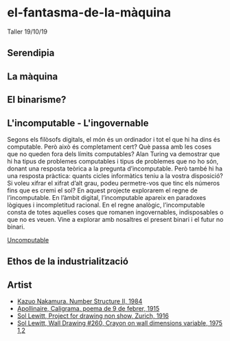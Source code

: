 # el-fantasma-de-la-màquina
Taller 19/10/19

## Serendipia
## La màquina
## El binarisme?
## L'incomputable - L'ingovernable

Segons els filòsofs digitals, el món és un ordinador i tot el que hi ha dins és computable. 
Però això és completament cert? Què passa amb les coses que no queden fora dels límits computables? Alan Turing va 
demostrar que hi ha tipus de problemes computables i tipus de problemes que no ho són, donant una resposta teòrica 
a la pregunta d’incomputable. Però també hi ha una resposta pràctica: quants cicles informàtics teniu a la vostra 
disposició? Si voleu xifrar el xifrat d’alt grau, podeu permetre-vos que tinc els números fins que es cremi el sol? 
En aquest projecte explorarem el regne de l’incomputable. En l’àmbit digital, l’incomputable apareix en paradoxes 
lògiques i incompletitud racional. En el regne analògic, l’incomputable consta de totes aquelles coses que romanen 
ingovernables, indisposables o que no es veuen. Vine a explorar amb nosaltres el present binari i el futur no binari.

[Uncomputable](https://sfpc.io/uncomputable/)

## Ethos de la industrialització
## Artist
* [Kazuo Nakamura. Number Structure II, 1984](https://live.staticflickr.com/4734/39232760241_9c93589450_b.jpg)
* [Apollinaire, Caligrama, poema de 9 de febrer, 1915](https://www.google.com/url?sa=i&source=images&cd=&ved=2ahUKEwjm2fWm8KDlAhWJnhQKHURgBkcQjRx6BAgBEAQ&url=https%3A%2F%2Fes.wikipedia.org%2Fwiki%2FCaligramas_(Apollinaire)&psig=AOvVaw0eOtGcuaveyi7csB08WTa2&ust=1571318661597415)
* [Sol Lewitt, Project for drawing non show, Zurich, 1916](https://fokum-jams.org/index.php/jams/article/viewFile/49/142/886)
* [Sol Lewitt, Wall Drawing #260, Crayon on wall dimensions variable, 1975](https://image.slidesharecdn.com/programmed-190529185335/95/programmed-at-the-whitney-museum-34-638.jpg?cb=1559156242) [1](https://i.pinimg.com/originals/d1/6d/21/d16d21a8132084b45d7db70fb45714c9.jpg),[2](https://futureaudiographics.com/wp-content/uploads/2013/03/FAG-003-FINAL-inner-sleeve-500x481.jpg)
